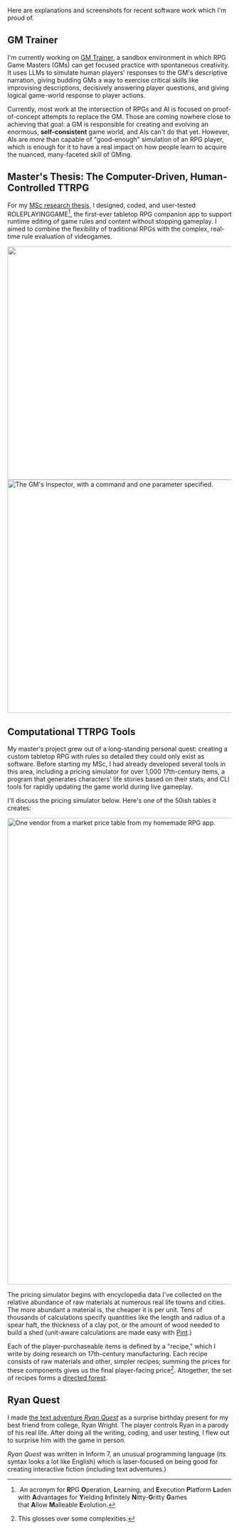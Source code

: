 Here are explanations and screenshots for recent software work which I'm proud of.

## GM Trainer

I'm currently working on [GM Trainer](https://github.com/maxwelljoslyn/gm-trainer), a sandbox environment in which RPG Game Masters (GMs) can get focused practice with spontaneous creativity. It uses LLMs to simulate human players' responses to the GM's descriptive narration, giving budding GMs a way to exercise critical skills like improvising descriptions, decisively answering player questions, and giving logical game-world response to player actions.

Currently, most work at the intersection of RPGs and AI is focused on proof-of-concept attempts to replace the GM. Those are coming nowhere close to achieving that goal: a GM is responsible for creating and evolving an enormous, **self-consistent** game world, and AIs can't do that yet. However, AIs are _more_ than capable of "good-enough" simulation of an RPG player, which is enough for it to have a real impact on how people learn to acquire the nuanced, many-faceted skill of GMing.

## Master's Thesis: The Computer-Driven, Human-Controlled TTRPG

For my [MSc research thesis]([url](https://www.maxwelljoslyn.com/static/maxwell-joslyn-ms-thesis-v1.0.3.pdf)), I designed, coded, and user-tested ROLEPLAYINGGAME[^1], the first-ever tabletop RPG companion app to support runtime editing of game rules and content without stopping gameplay. I aimed to combine the flexibility of traditional RPGs with the complex, real-time rule evaluation of videogames.

<img width="524" src="https://github.com/maxwelljoslyn/maxwelljoslyn/assets/11641081/160e989f-b0a2-4752-9391-f3b4e759f304">

<img width="524" alt="The GM's Inspector, with a command and one parameter specified." src="https://github.com/maxwelljoslyn/maxwelljoslyn/assets/11641081/2d412f53-fa5d-420f-9586-f89c9bd6ba50">

## Computational TTRPG Tools

My master's project grew out of a long-standing personal quest: creating a custom tabletop RPG with rules so detailed they could only exist as software. Before starting my MSc, I had already developed several tools in this area, including a pricing simulator for over 1,000 17th-century items, a program that generates characters' life stories based on their stats, and CLI tools for rapidly updating the game world during live gameplay.

I'll discuss the pricing simulator below. Here's one of the 50ish tables it creates:

<img width="1048" alt="One vendor from a market price table from my homemade RPG app." src="https://github.com/maxwelljoslyn/maxwelljoslyn/assets/11641081/5c7ee7a2-5c72-4cc0-8bf2-e6de5f93ba0b">

The pricing simulator begins with encyclopedia data I've collected on the relative abundance of raw materials at numerous real life towns and cities. The more abundant a material is, the cheaper it is per unit. Tens of thousands of calculations specify quantities like the length and radius of a spear haft, the thickness of a clay pot, or the amount of wood needed to build a shed (unit-aware calculations are made easy with [Pint](https://pint.readthedocs.io/).)

Each of the player-purchaseable items is defined by a "recipe," which I write by doing research on 17th-century manufacturing. Each recipe consists of raw materials and other, simpler recipes; summing the prices for these components gives us the final player-facing price[^2]. Altogether, the set of recipes forms a [directed forest](https://en.wikipedia.org/wiki/Tree_(graph_theory)#Polyforest).

## Ryan Quest

I made [the text adventure *Ryan Quest*](https://www.maxwelljoslyn.com/ryanquest) as a surprise birthday present for my best friend from college, Ryan Wright. The player controls Ryan in a parody of his real life. After doing all the writing, coding, and user testing, I flew out to surprise him with the game in person.

*Ryan Quest* was written in Inform 7, an unusual programming language (its syntax looks a lot like English) which is laser-focused on being good for creating interactive fiction (including text adventures.)

[^1]:  An acronym for **R**PG **O**peration, **L**earning, and **E**xecution **P**latform **L**aden with **A**dvantages for **Y**ielding **I**nfinitely **N**itty-**G**ritty **G**ames that **A**llow **M**alleable **E**volution.

[^2]: This glosses over some complexities.
